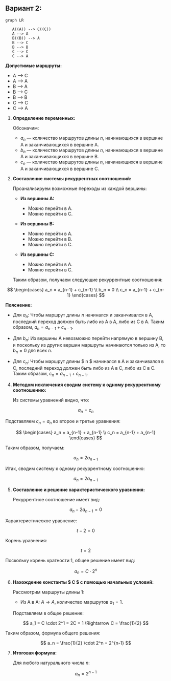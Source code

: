 ## Вариант 2:

```mermaid
graph LR

   A((A)) --> C((C))
   A --> A
   B((B)) --> A
   B --> C
   B --> B
   C --> C
   C --> A
```

**Допустимые маршруты:**
- A --> C
- A --> A
- B --> A
- B --> C
- B --> B
- C --> C
- C --> A

1. **Определение переменных:**

   Обозначим:
   - $a_n$ — количество маршрутов длины $n$, начинающихся в вершине A и заканчивающихся в вершине A.
   - $b_n$ — количество маршрутов длины $n$, начинающихся в вершине A и заканчивающихся в вершине B.
   - $c_n$ — количество маршрутов длины $n$, начинающихся в вершине A и заканчивающихся в вершине C.

2. **Составление системы рекуррентных соотношений:**

   Проанализируем возможные переходы из каждой вершины:

   - **Из вершины A:**
      - Можно перейти в A.
      - Можно перейти в C.

   - **Из вершины B:**
      - Можно перейти в A.
      - Можно перейти в B.
      - Можно перейти в C.

   - **Из вершины C:**
      - Можно перейти в A.
      - Можно перейти в C.

   Таким образом, получаем следующие рекуррентные соотношения:

$$
\begin{cases}
a_n = a_{n-1} + c_{n-1} \\
b_n = 0 \\
c_n = a_{n-1} + c_{n-1}
\end{cases}
$$
   

   **Пояснение:**

   - Для $a_n$: Чтобы маршрут длины $n$ начинался и заканчивался в A, последний переход должен быть либо из A в A, либо из C в A. Таким образом, $a_n = a_{n-1} + c_{n-1}$.

   - Для $b_n$: Из вершины A невозможно перейти напрямую в вершину B, и поскольку из других вершин маршруты начинаются только из A, то $b_n = 0$ для всех $n$.

   - Для $c_n$: Чтобы маршрут длины $ n $ начинался в A и заканчивался в C, последний переход должен быть либо из A в C, либо из C в C. Таким образом, $c_n = a_{n-1} + c_{n-1}$.

4. **Методом исключения сводим систему к одному рекуррентному соотношению:**

   Из системы уравнений видно, что:

$$
a_n = c_n
$$

   Подставляем $c_n = a_n$ во второе и третье уравнения:

$$
\begin{cases}
a_n = a_{n-1} + a_{n-1} \\
c_n = a_{n-1} + a_{n-1}
\end{cases}
$$

   Таким образом, получаем:

$$
a_n = 2a_{n-1}
$$

   Итак, сводим систему к одному рекуррентному соотношению:

$$
a_n = 2a_{n-1}
$$

5. **Составление и решение характеристического уравнения:**

   Рекуррентное соотношение имеет вид:

$$
a_n - 2a_{n-1} = 0
$$

   Характеристическое уравнение:

$$
t - 2 = 0
$$

   Корень уравнения:

$$
t = 2
$$

   Поскольку корень кратности 1, общее решение имеет вид:

$$
a_n = C \cdot 2^n
$$

6. **Нахождение константы $ C $ с помощью начальных условий:**

   Рассмотрим маршруты длины 1:

   - Из A в A: $A \rightarrow A$, количество маршрутов $a_1 = 1$.

   Подставляем в общее решение:

$$
a_1 = C \cdot 2^1 = 2C = 1 \Rightarrow C = \frac{1}{2}
$$

   Таким образом, формула общего решения:

$$
a_n = \frac{1}{2} \cdot 2^n = 2^{n-1}
$$

7. **Итоговая формула:**

   Для любого натурального числа $n$:

$$
a_n = 2^{n-1}
$$
